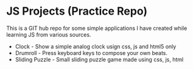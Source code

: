# JS Projects (Practice Repo)

This is a GIT hub repo for some simple applications I have created while learning JS from various sources.

* Clock - Show a simple analog clock usign css, js and html5 only
* Drumroll - Press keyboard keys to compose your own beats.
* Sliding Puzzle - Small sliding puzzle game made using css, js, html
